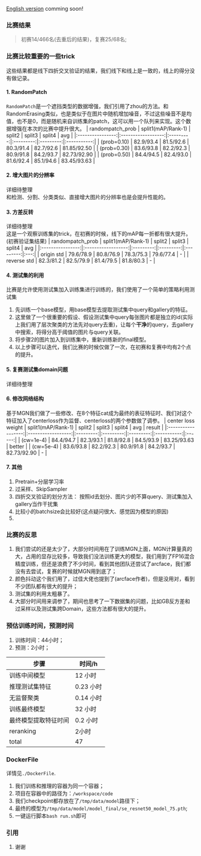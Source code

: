 [English version]() 
comming soon!
### 比赛结果
> 初赛14/466名(去重后的结果)，复赛25/68名;
### 比赛比较重要的一些trick
这些结果都是线下四折交叉验证的结果，我们线下和线上是一致的，线上的得分没有做记录。
#### 1. RandomPatch
`RandomPatch`是一个遮挡类型的数据增强，我们引用了zhou的方法。和RandomErasing类似，也是类似于在图片中随机增加噪音，不过这些噪音不是均值，也不是0，而是随机来自训练集的patch，这可以用一个队列来实现。这个数据增强在本次的比赛中提升很大。
| randompatch_prob | split1(mAP/Rank-1) |   split2  |   split3  |   split4  |     avg     |
|:----------------:|:------------------:|:---------:|:---------:|:---------:|:-----------:|
|    (prob=0.10)   |      82.9/93.4     | 81.5/92.6 | 80.3/91.4 | 82.7/92.6 | 81.85/92.50 |
|    (prob=0.30)   |      83.6/93.8     | 82.2/92.3 | 80.9/91.8 | 84.2/93.7 | 82.73/92.90 |
|    (prob=0.50)   |      84.4/94.5     | 82.4/93.0 | 81.6/92.4 | 85.1/94.6 | 83.45/93.63 |
#### 2. 增大图片的分辨率
详细待整理  
和检测、分割、分类类似、直接增大图片的分辨率也是会提升性能的。
#### 3. 方差反转
详细待整理  
这是一个观察训练集的trick，在初赛的时候，线下的mAP每一折都有很大提升。(初赛验证集结果)
| randompatch_prob | split1(mAP/Rank-1) |   split2  |   split3  |   split4  | avg |
|:----------------:|:------------------:|:---------:|:---------:|:---------:|:---:|
|    origin std    |      79.6/78.9     | 80.8/76.9 | 78.3/75.3 | 79.6/77.4 |  -  |
|    reverse std   |      82.3/81.2     | 82.5/79.9 | 81.4/79.5 | 81.8/80.3 |  -  |
#### 4. 测试集的利用
比赛是允许使用测试集加入训练集进行训练的，我们使用了一个简单的策略利用测试集
1. 先训练一个base模型，用base模型去提取测试集中query和gallery的特征。
2. 这里做了一个很重要的假设、假设测试集中query每张图片都是独立的id(实际上我们用了层次聚类的方法先对query去重)，让每个**干净**的query，去gallery中搜索，将得分高于阈值的图片与query关联。
3. 将步骤2的图片加入到训练集中，重新训练新的final模型。
4. 以上步骤可以迭代，我们比赛的时候仅做了一次，在初赛和复赛中均有2个点的提升。  
 
#### 5. 复赛测试集domain问题
详细待整理  
#### 6. 修改网络结构
基于MGN我们做了一些修改、在8个特征cat成为最终的表征特征时、我们对这个特征加入了centerloss作为监督、centerloss的两个参数做了调参。
| center loss weight | split1(mAP/Rank-1) |   split2  |   split3  |   split4  |     avg     | result |
|:------------------:|:------------------:|:---------:|:---------:|:---------:|:-----------:|:------:|
|      (cw=1e-4)     |      84.4/94.7     | 82.3/93.1 | 81.8/92.8 | 84.5/93.9 | 83.25/93.63 | better |
|      (cw=5e-4)     |      83.6/93.8     | 82.2/92.3 | 80.9/91.8 | 84.2/93.7 | 82.73/92.90 |    -   |


#### 7. 其他
1. Pretrain+分层学习率
2. 过采样、SkipSampler
3. 四折交叉验证的划分方法： 按照id去划分、图片少的不算query、测试集加入gallery当作干扰集
4. 比较小的batchsize会比较好(这点疑问很大、感觉因为模型的原因)
5. 
### 比赛的反思
1. 我们尝试的还是太少了，大部分时间用在了训练MGN上面，MGN计算量真的大，占用的显存比较多，导致我们没法训练更大的模型，我们用到了FP16混合精度训练，但还是浪费了不少时间，看到其他团队还尝试了arcface，我们都没有去尝试，复赛的时候就MGN用到底了；
2. 颜色抖动这个我们用了，过佳大佬也提到了(arcface作者)，但是没用对，看到不少团队都有很大的提升；
3. 测试集的利用太粗暴了。
4. 大部分时间用来调参了，期间也思考了一下数据集的问题，比如GB反方差和过采样以及测试集跨Domain，这些方法都有很大的提升。
### 预估训练时间，预测时间
1. 训练时间：44小时；
2. 预测：2小时；  

| 步骤         | 时间/h    |
|------------|---------|
| 训练中间模型     | 12 小时   |
| 推理测试集特征    | 0.23 小时 |
| 无监督聚类      | 0.14 小时 |
| 训练最终模型     | 32 小时   |
| 最终模型提取特征时间 | 0.2 小时  |
| reranking  | 2小时     |
| total      | 47      |

### DockerFile

详情见`./DockerFile`.
1. 我们训练和推理的容器为同一个容器；
2. 项目在容器中的路径为：`/workspace/code`
3. 我们checkpoint都存放在了`/tmp/data/model`路径下；
4. 最终的模型为`/tmp/data/model/model_final/se_resnet50_model_75.pth`;
5. 一键运行脚本`bash run.sh`即可


### 引用
1. 谢谢
